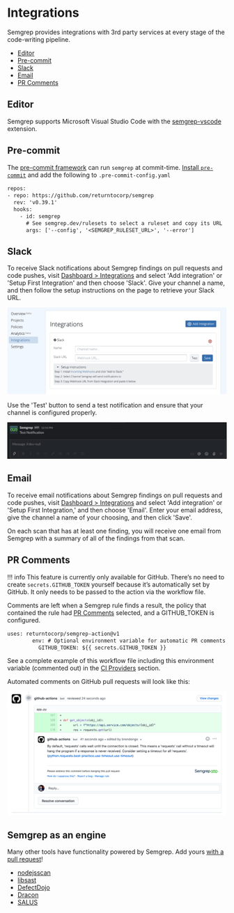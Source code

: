 # Integrations

Semgrep provides integrations with 3rd party services at every stage of the code-writing pipeline. 

- [Editor](#editor)
- [Pre-commit](#pre-commit)
- [Slack](#slack)
- [Email](#email)
- [PR Comments](#pr-comments)

## Editor

Semgrep supports Microsoft Visual Studio Code with the [semgrep-vscode](https://marketplace.visualstudio.com/items?itemName=semgrep.semgrep) extension.

## Pre-commit

The [pre-commit framework](https://pre-commit.com/) can run `semgrep` at commit-time. [Install `pre-commit`](https://pre-commit.com/#install) and add the following to `.pre-commit-config.yaml`

```
repos:
- repo: https://github.com/returntocorp/semgrep
  rev: 'v0.39.1'
  hooks:
    - id: semgrep
      # See semgrep.dev/rulesets to select a ruleset and copy its URL
      args: ['--config', '<SEMGREP_RULESET_URL>', '--error']
```

## Slack

To receive Slack notifications about Semgrep findings on pull requests and code pushes, visit [Dashboard > Integrations](https://semgrep.dev/manage/notifications) and select 'Add integration' or 'Setup First Integration' and then choose 'Slack'. Give your channel a name, and then follow the setup instructions on the page to retrieve your Slack URL. 

![An empty Slack channel integration that still needs to be filled in](img/notification-setup.png "An empty Slack channel integration that still needs to be filled in")

Use the 'Test' button to send a test notification and ensure that your channel is configured properly.

![A correctly configured Slack webhook will send a notification like this](img/test-notification.png "Correctly configured webhook will send a notification like this")

## Email

To receive email notifications about Semgrep findings on pull requests and code pushes, visit [Dashboard > Integrations](https://semgrep.dev/manage/notifications) and select 'Add integration' or 'Setup First Integration,' and then choose 'Email'. Enter your email address, give the channel a name of your choosing, and then click 'Save'.

On each scan that has at least one finding, you will receive one email from Semgrep with a summary of all of the findings from that scan.

## PR Comments

!!! info
    This feature is currently only available for GitHub. There’s no need to create `secrets.GITHUB_TOKEN` yourself because it’s automatically set by GitHub. It only needs to be passed to the action via the workflow file.

Comments are left when a Semgrep rule finds a result, the policy that contained the rule had [PR Comments](managing-policy.md#changing-policy-actions) selected, and a GITHUB_TOKEN is configured.

```
uses: returntocorp/semgrep-action@v1
        env: # Optional environment variable for automatic PR comments
          GITHUB_TOKEN: ${{ secrets.GITHUB_TOKEN }}
```

See a complete example of this workflow file including this environment variable (commented out) in the [CI Providers](sample-ci-configs.md#github-actions) section.

Automated comments on GitHub pull requests will look like this:

![GitHub Pull Request Comment](img/semgrep-pull-request.png "Comments on GitHub Pull Request")

## Semgrep as an engine

Many other tools have functionality powered by Semgrep.
Add yours [with a pull request](https://github.com/returntocorp/semgrep-docs)!

* [nodejsscan](https://github.com/ajinabraham/nodejsscan)
* [libsast](https://github.com/ajinabraham/libsast)
* [DefectDojo](https://github.com/DefectDojo/django-DefectDojo/pull/2781)
* [Dracon](https://github.com/thought-machine/dracon)
* [SALUS](https://github.com/coinbase/salus/blob/master/docs/scanners/semgrep.md)
